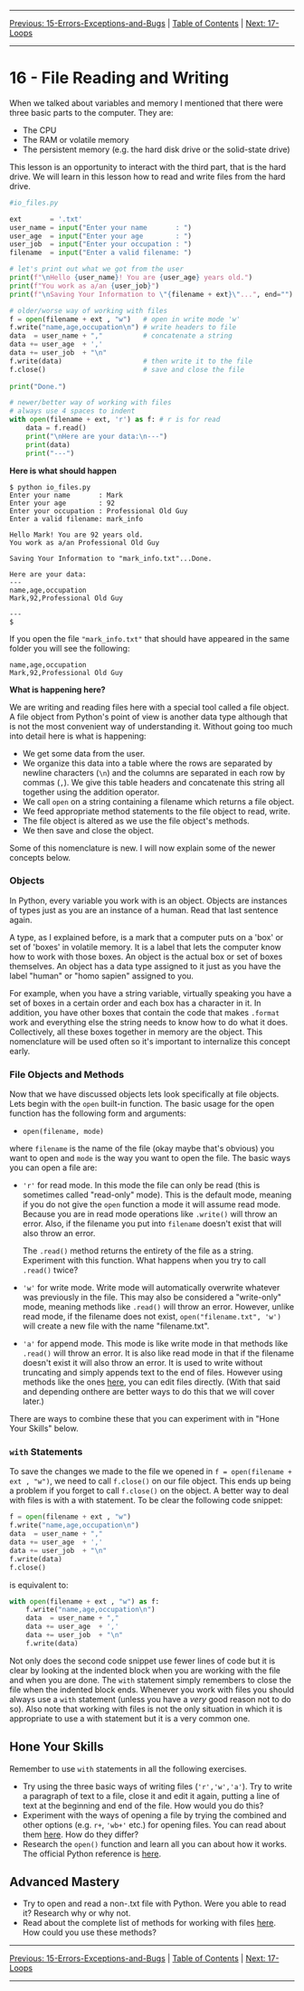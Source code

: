 <!-- Navigation -->

---

[Previous: 15-Errors-Exceptions-and-Bugs](./15-Errors-Exceptions-and-Bugs.md) | [Table of Contents](./00-Table-of-Contents.md) | [Next: 17-Loops](./17-Loops.md)

---
<!-- End Navigation -->

# 16 - File Reading and Writing

When we talked about variables and memory I mentioned that there were three basic parts to the computer. They are:

- The CPU
- The RAM or volatile memory
- The persistent memory (e.g. the hard disk drive or the solid-state drive)

This lesson is an opportunity to interact with the third part, that is the hard drive. We will learn in this lesson how to read and write files from the hard drive.

```python
#io_files.py

ext       = '.txt'
user_name = input("Enter your name       : ")
user_age  = input("Enter your age        : ")
user_job  = input("Enter your occupation : ")
filename  = input("Enter a valid filename: ")

# let's print out what we got from the user
print(f"\nHello {user_name}! You are {user_age} years old.")
print(f"You work as a/an {user_job}")
print(f"\nSaving Your Information to \"{filename + ext}\"...", end="")

# older/worse way of working with files
f = open(filename + ext , "w")   # open in write mode 'w'
f.write("name,age,occupation\n") # write headers to file
data  = user_name + ","          # concatenate a string
data += user_age  + ','  
data += user_job  + "\n" 
f.write(data)                    # then write it to the file
f.close()                        # save and close the file
    
print("Done.")

# newer/better way of working with files
# always use 4 spaces to indent
with open(filename + ext, 'r') as f: # r is for read
    data = f.read()                 
    print("\nHere are your data:\n---")
    print(data)
    print("---")

```
**Here is what should happen**

```
$ python io_files.py
Enter your name       : Mark
Enter your age        : 92
Enter your occupation : Professional Old Guy
Enter a valid filename: mark_info

Hello Mark! You are 92 years old.
You work as a/an Professional Old Guy

Saving Your Information to "mark_info.txt"...Done.

Here are your data:
---
name,age,occupation
Mark,92,Professional Old Guy

---
$
```

If you open the file `"mark_info.txt"` that should have appeared in the same folder you will see the following:

```
name,age,occupation
Mark,92,Professional Old Guy

```

**What is happening here?**

We are writing and reading files here with a special tool called a file object. A file object from Python's point of view is another data type although that is not the most convenient way of understanding it. Without going too much into detail here is what is happening:

- We get some data from the user.
- We organize this data into a table where the rows are separated by newline characters (`\n`) and the columns are separated in each row by commas (`,`). We give this table headers and concatenate this string all together using the addition operator.
- We call `open` on a string containing a filename which returns a file object.
- We feed appropriate method statements to the file object to read, write.
- The file object is altered as we use the file object's methods.
- We then save and close the object.

Some of this nomenclature is new. I will now explain some of the newer concepts below.

### Objects

In Python, every variable you work with is an object. Objects are instances of types just as you are an instance of a human. Read that last sentence again.

A type, as I explained before, is a mark that a computer puts on a 'box' or set of 'boxes' in volatile memory. It is a label that lets the computer know how to work with those boxes. An object is the actual box or set of boxes themselves. An object has a data type assigned to it just as you have the label "human" or "homo sapien" assigned to you.

For example, when you have a string variable, virtually speaking you have a set of boxes in a certain order and each box has a character in it. In addition, you have other boxes that contain the code that makes `.format` work and everything else the string needs to know how to do what it does. Collectively, all these boxes together in memory are the object. This nomenclature will be used often so it's important to internalize this concept early.

### File Objects and Methods

Now that we have discussed objects lets look specifically at file objects. Lets begin with the `open` built-in function. The basic usage for the open function has the following form and arguments:

- `open(filename, mode)`

where `filename` is the name of the file (okay maybe that's obvious) you want to open and `mode` is the way you want to open the file. The basic ways you can open a file are:

- `'r'` for read mode. In this mode the file can only be read (this is sometimes called "read-only" mode). This is the default mode, meaning if you do not give the `open` function a mode it will assume read mode. Because you are in read mode operations like `.write()` will throw an error. Also, if the filename you put into `filename` doesn't exist that will also throw an error.

  The `.read()` method returns the entirety of the file as a string. Experiment with this function. What happens when you try to call `.read()` twice?

- `'w'` for write mode. Write mode will automatically overwrite whatever was previously in the file. This may also be considered a "write-only" mode, meaning methods like `.read()` will throw an error. However, unlike read mode, if the filename does not exist, `open("filename.txt", 'w')` will create a new file with the name "filename.txt".

- `'a'` for append mode. This mode is like write mode in that methods like `.read()` will throw an error.  It is also like read mode in that if the filename doesn't exist it will also throw an error. It is used to write without truncating and simply appends text to the end of files. However using methods like the ones [here](https://docs.python.org/3.7/library/io.html#class-hierarchy), you can edit files directly. (With that said and depending onthere are better ways to do this that we will cover later.)

 There are ways to combine these that you can experiment with in "Hone Your Skills" below.

### `with` Statements

To save the changes we made to the file we opened in `f = open(filename + ext , "w")`, we need to call `f.close()` on our file object. This ends up being a problem if you forget to call `f.close()` on the object. A better way to deal with files is with a with statement. To be clear the following code snippet:

```python
f = open(filename + ext , "w")  
f.write("name,age,occupation\n")
data  = user_name + ","         
data += user_age  + ','  
data += user_job  + "\n" 
f.write(data)                   
f.close()                       
```

is equivalent to:

```python
with open(filename + ext , "w") as f:
    f.write("name,age,occupation\n")
    data  = user_name + ","  
    data += user_age  + ','  
    data += user_job  + "\n" 
    f.write(data)     
```

Not only does the second code snippet use fewer lines of code but it is clear by looking at the indented block when you are working with the file and when you are done. The `with` statement simply remembers to close the file when the indented block ends. Whenever you work with files you should always use a `with` statement (unless you have a *very* good reason not to do so). Also note that working with files is not the only situation in which it is appropriate to use a with statement but it is a very common one.

## Hone Your Skills

Remember to use `with` statements in all the following exercises.

- Try using the three basic ways of writing files (`'r','w','a'`). Try to write a paragraph of text to a file, close it and edit it again, putting a line of text at the beginning and end of the file. How would you do this?
- Experiment with the ways of opening a file by trying the combined and other options (e.g. `r+`,  `'wb+'` etc.) for opening files. You can read about them [here](https://docs.python.org/3/tutorial/inputoutput.html#reading-and-writing-files). How do they differ?
- Research the `open()` function and learn all you can about how it works. The official Python reference is [here](https://docs.python.org/3.7/library/functions.html#open). 

## Advanced Mastery

- Try to open and read a non-.txt file with Python. Were you able to read it? Research why or why not.
- Read about the complete list of methods for working with files [here](https://docs.python.org/3.7/library/io.html#class-hierarchy). How could you use these methods?

<!-- Navigation -->

---

[Previous: 15-Errors-Exceptions-and-Bugs](./15-Errors-Exceptions-and-Bugs.md) | [Table of Contents](./00-Table-of-Contents.md) | [Next: 17-Loops](./17-Loops.md)

---
<!-- End Navigation -->
